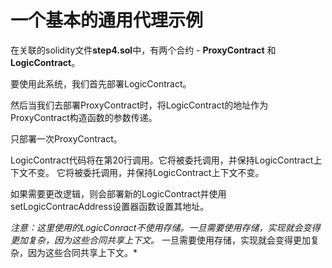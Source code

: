 # 一个基本的通用代理示例

在关联的solidity文件**step4.sol**中，有两个合约 - **ProxyContract** 和 **LogicContract**。

要使用此系统，我们首先部署LogicContract。

然后当我们去部署ProxyContract时，将LogicContract的地址作为ProxyContract构造函数的参数传递。

只部署一次ProxyContract。

LogicContract代码将在第20行调用。它将被委托调用，并保持LogicContract上下文不变。 它将被委托调用，并保持LogicContract上下文不变。

如果需要更改逻辑，则会部署新的LogicContract并使用setLogicContracAddress设置器函数设置其地址。

_注意：这里使用的LogicConract不使用存储。一旦需要使用存储，实现就会变得更加复杂，因为这些合同共享上下文。_ 一旦需要使用存储，实现就会变得更加复杂，因为这些合同共享上下文。\*